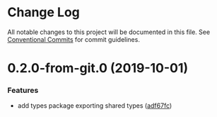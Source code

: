 # Change Log

All notable changes to this project will be documented in this file.
See [Conventional Commits](https://conventionalcommits.org) for commit guidelines.

# 0.2.0-from-git.0 (2019-10-01)


### Features

* add types package exporting shared types ([adf67fc](https://github.com/respond-framework/rudy/tree/master/packages/types/commit/adf67fc))
